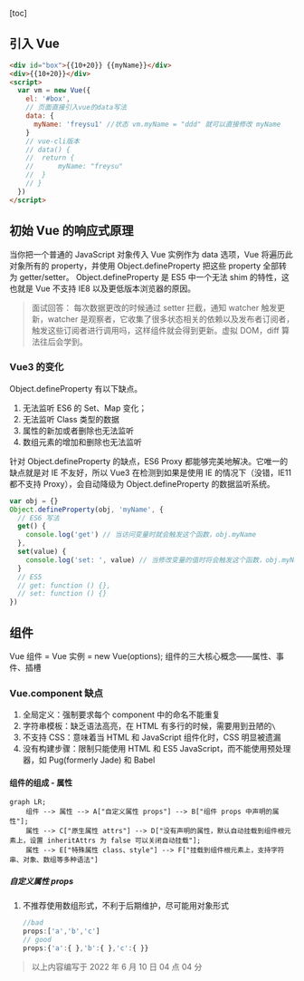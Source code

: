 [toc]

## 引入 Vue

```html
<div id="box">{{10+20}} {{myName}}</div>
<div>{{10+20}}</div>
<script>
  var vm = new Vue({
    el: '#box',
    // 页面直接引入vue的data写法
    data: {
      myName: 'freysu1' //状态 vm.myName = "ddd" 就可以直接修改 myName
    }
    // vue-cli版本
    // data() {
    // 	return {
    // 		myName: "freysu"
    // 	}
    // }
  })
</script>
```

## 初始 Vue 的响应式原理

当你把一个普通的 JavaScript 对象传入 Vue 实例作为 data 选项，Vue 将遍历此对象所有的 property，并使用 Object.defineProperty 把这些 property 全部转为 getter/setter。
Object.defineProperty 是 ES5 中一个无法 shim 的特性，这也就是 Vue 不支持 IE8 以及更低版本浏览器的原因。

> 面试回答：
> 每次数据更改的时候通过 setter 拦截，通知 watcher 触发更新，watcher 是观察者，它收集了很多状态相关的依赖以及发布者订阅者，触发这些订阅者进行调用吗，这样组件就会得到更新。虚拟 DOM，diff 算法往后会学到。

### Vue3 的变化

Object.defineProperty 有以下缺点。

1.  无法监听 ES6 的 Set、Map 变化；
2.  无法监听 Class 类型的数据
3.  属性的新加或者删除也无法监听
4.  数组元素的增加和删除也无法监听

针对 Object.defineProperty 的缺点，ES6 Proxy 都能够完美地解决。它唯一的缺点就是对 IE 不友好，所以 Vue3 在检测到如果是使用 IE 的情况下（没错，IE11 都不支持 Proxy），会自动降级为 Object.defineProperty 的数据监听系统。

```js
var obj = {}
Object.defineProperty(obj, 'myName', {
  // ES6 写法
  get() {
    console.log('get') // 当访问变量时就会触发这个函数，obj.myName
  },
  set(value) {
    console.log('set: ', value) // 当修改变量的值时将会触发这个函数，obj.myName = "xxx"
  }
  // ES5
  // get: function () {},
  // set: function () {}
})
```

## 组件

Vue 组件 = Vue 实例 = new Vue(options);
组件的三大核心概念——属性、事件、插槽

### Vue.component 缺点

1. 全局定义：强制要求每个 component 中的命名不能重复
1. 字符串模板：缺乏语法高亮，在 HTML 有多行的时候，需要用到丑陋的`\`
1. 不支持 CSS：意味着当 HTML 和 JavaScript 组件化时，CSS 明显被遗漏
1. 没有构建步骤：限制只能使用 HTML 和 ES5 JavaScript，而不能使用预处理器，如 Pug(formerly Jade) 和 Babel

#### 组件的组成 - 属性

```mermaid
graph LR;
    组件 --> 属性 --> A["自定义属性 props"] --> B["组件 props 中声明的属性"];
    属性 --> C["原生属性 attrs"] --> D["没有声明的属性，默认自动挂载到组件根元素上，设置 inheritAttrs 为 false 可以关闭自动挂载"];
    属性 --> E["特殊属性 class、style"] --> F["挂载到组件根元素上，支持字符串、对象、数组等多种语法"]
```

##### 自定义属性 props

1. 不推荐使用数组形式，不利于后期维护，尽可能用对象形式

   ```js
   //bad
   props:['a','b','c']
   // good
   props:{'a':{ },'b':{ },'c':{ }}
   ```

> 以上内容编写于 2022 年 6 月 10 日 04 点 04 分

